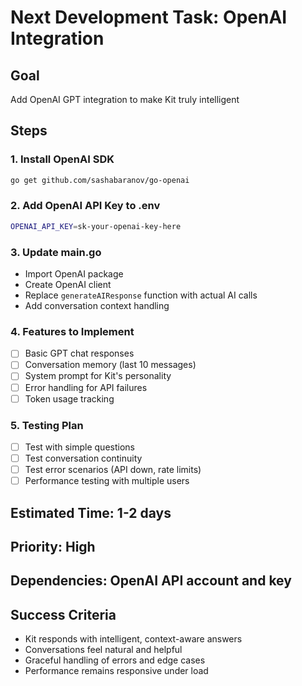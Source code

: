 # Next Development Task: OpenAI Integration

## Goal
Add OpenAI GPT integration to make Kit truly intelligent

## Steps

### 1. Install OpenAI SDK
```bash
go get github.com/sashabaranov/go-openai
```

### 2. Add OpenAI API Key to .env
```bash
OPENAI_API_KEY=sk-your-openai-key-here
```

### 3. Update main.go
- Import OpenAI package
- Create OpenAI client
- Replace `generateAIResponse` function with actual AI calls
- Add conversation context handling

### 4. Features to Implement
- [ ] Basic GPT chat responses
- [ ] Conversation memory (last 10 messages)
- [ ] System prompt for Kit's personality
- [ ] Error handling for API failures
- [ ] Token usage tracking

### 5. Testing Plan
- [ ] Test with simple questions
- [ ] Test conversation continuity
- [ ] Test error scenarios (API down, rate limits)
- [ ] Performance testing with multiple users

## Estimated Time: 1-2 days
## Priority: High
## Dependencies: OpenAI API account and key

## Success Criteria
- Kit responds with intelligent, context-aware answers
- Conversations feel natural and helpful
- Graceful handling of errors and edge cases
- Performance remains responsive under load
